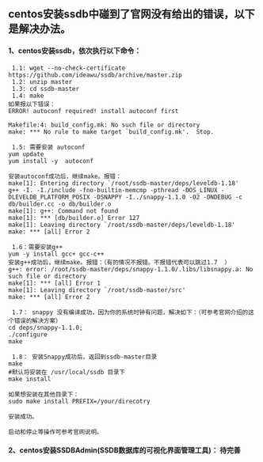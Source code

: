 
## centos安装ssdb中碰到了官网没有给出的错误，以下是解决办法。    

#### 1、centos安装ssdb，依次执行以下命令：

     1.1: wget --no-check-certificate https://github.com/ideawu/ssdb/archive/master.zip
     1.2: unzip master
     1.3: cd ssdb-master
     1.4: make
    如果报以下错误：
    ERROR! autoconf required! install autoconf first

    Makefile:4: build_config.mk: No such file or directory
    make: *** No rule to make target `build_config.mk'.  Stop.
    
     1.5: 需要安装 autoconf
    yum update
    yum install -y  autoconf
    
    安装autoconf成功后，继续make。报错：
    make[1]: Entering directory `/root/ssdb-master/deps/leveldb-1.18'
    g++ -I. -I./include -fno-builtin-memcmp -pthread -DOS_LINUX -DLEVELDB_PLATFORM_POSIX -DSNAPPY -I../snappy-1.1.0 -O2 -DNDEBUG -c        
    db/builder.cc -o db/builder.o
    make[1]: g++: Command not found
    make[1]: *** [db/builder.o] Error 127
    make[1]: Leaving directory `/root/ssdb-master/deps/leveldb-1.18'
    make: *** [all] Error 2
    
     1.6：需要安装g++
    yum -y install gcc+ gcc-c++
    安装g++成功后，继续make。报错：（有的情况不报错。不报错代表可以跳过1.7  ）
    g++: error: /root/ssdb-master/deps/snappy-1.1.0/.libs/libsnappy.a: No such file or directory
    make[1]: *** [all] Error 1
    make[1]: Leaving directory `/root/ssdb-master/src'
    make: *** [all] Error 2
    
     1.7： snappy 没有编译成功，因为你的系统时钟有问题，解决如下：（可参考官网介绍的这个错误的解决方案）
    cd deps/snappy-1.1.0;
    ./configure
    make
    
     1.8： 安装Snappy成功后，返回到ssdb-master目录
    make
    #默认将安装在 /usr/local/ssdb 目录下
    make install
    
    如果想安装在其他目录下：
    sudo make install PREFIX=/your/direcotry
    
    安装成功。
    
    启动和停止等操作可参考官网说明。
    
#### 2、centos安装SSDBAdmin(SSDB数据库的可视化界面管理工具)： 待完善

    

